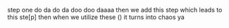 step one
do da do da doo doo daaaa
then we add this step
which leads to this ste[p]
then when we utilize these () it turns into chaos
ya
